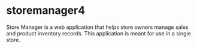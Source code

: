 # storemanager4
Store Manager is a web application that helps store owners manage sales and product inventory records. This application is meant for use in a single store.
